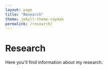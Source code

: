 ```yaml
---
layout: page
title: "Research"
theme: jekyll-theme-cayman
permalink: /research/
---
```


# Research

Here you'll find information about my research.
